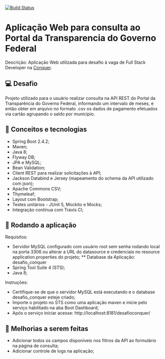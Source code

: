 [![Build Status](https://travis-ci.org/jeanLuizInsight/desafio-conquer.svg?branch=main)](https://travis-ci.org/jeanLuizInsight/desafio-conquer)

# Aplicação Web para consulta ao Portal da Transparencia do Governo Federal

Descrição: Aplicação Web utilizada para desafio à vaga de Full Stack Developer na [Conquer](https://escolaconquer.abler.com.br/vagas/desenvolvedor-fullstack-senior-793496).

## :computer: Desafio
Projeto utilizado para o usuário realizar consulta na API REST do Portal da Transparência do Governo Federal, informando um intervalo de meses, e então obter em arquivo no formato .csv os dados de pagamento efetuados via cartão agrupando o saldo por municipio.

## :rocket: Conceitos e tecnologias
* Spring Boot 2.4.2;
* Maven;
* Java 8;
* Flyway DB;
* JPA e MySQL;
* Bean Validation;
* Client REST para realizar solicitações à API;
* Jackson Databind e Jersey (mapeamento do schema da API utilizado com json);
* Apache Commons CSV;
* Thymeleaf;
* Layout com Bootstrap;
* Testes unitários - JUnit 5, Mockito e Mocks;
* Integração contínua com Travis CI;

## :wrench: Rodando a aplicação
Requisitos:

* Servidor MySQL configurado com usuário root sem senha rodando local na porta 3306 ou alterar a URL do datasource e credenciais no resource application.properties do projeto;
** Database da Aplicação: desafio_conquer
* Spring Tool Suite 4 (STS);
* Java 8;

Instruções:

* Certifique-se de que o servidor MySQL está executando e o database desafio_conquer esteje criado;
* Importe o projeto no STS como uma aplicação maven e inicie pelo serviço habilitado na aba Boot Dashboard;
* Após o serviço iniciar acesse: http://localhost:8181/desafioconquer/

## :bookmark: Melhorias a serem feitas
* Adicionar todos os campos disponíveis nos filtros da API ao formulário na página de consulta;
* Adicionar controle de logs na aplicação;
